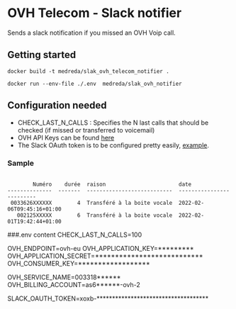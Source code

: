 # OVH Telecom - Slack notifier

Sends a slack notification if you missed an OVH Voip call.

## Getting started
```
docker build -t medreda/slak_ovh_telecom_notifier .  
```
```
docker run --env-file ./.env  medreda/slak_ovh_notifier   
```
## Configuration needed

- CHECK_LAST_N_CALLS : Specifies the N last calls that should be checked (if missed or transferred to voicemail)
- OVH API Keys can be found [here](https://docs.ovh.com/fr/api/api-premiers-pas/#creer-les-cles-de-votre-application)
- The Slack OAuth token is to be configured pretty easily, [example](https://stackoverflow.com/a/44233400).

### Sample
``````

        Numéro    durée  raison                       date
--------------  -------  ---------------------------  -------------------------
 0033626XXXXXX        4  Transféré à la boite vocale  2022-02-06T09:45:16+01:00
   002125XXXXX        6  Transféré à la boite vocale  2022-02-01T19:42:44+01:00
``````
###.env content
CHECK_LAST_N_CALLS=100

OVH_ENDPOINT=ovh-eu
OVH_APPLICATION_KEY=*********
OVH_APPLICATION_SECRET=***************************
OVH_CONSUMER_KEY=******************

OVH_SERVICE_NAME=003318******
OVH_BILLING_ACCOUNT=as6******-ovh-2

SLACK_OAUTH_TOKEN=xoxb-************************************
